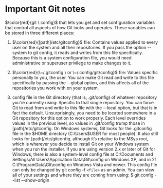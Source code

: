 # Important Git notes

$\color{red}{git \ config}$ that lets you get and set configuration variables that control
all aspects of how Git looks and operates. These variables can be stored in three different places:

1. $\color{red}{[path]/etc/gitconfig}$ file: Contains values applied to every user on the system and all their
 repositories. If you pass the option --system to git config, it reads and writes from this file
 specifically. Because this is a system configuration file, you would need administrative or
 superuser privilege to make changes to it.

2. $\color{red}{\~/.gitconfig \ or \~/.config/git/config}$ file: Values specific personally to you, the user. You can
 make Git read and write to this file specifically by passing the --global option, and this affects
 all of the repositories you work with on your system.
3. config file in the Git directory (that is, .git/config) of whatever repository you’re currently
 using: Specific to that single repository. You can force Git to read from and write to this file with
 the --local option, but that is in fact the default. Unsurprisingly, you need to be located
 somewhere in a Git repository for this option to work properly.
 Each level overrides values in the previous level, so values in .git/config trump those in
 [path]/etc/gitconfig.
 On Windows systems, Git looks for the .gitconfig file in the $HOME directory (C:\Users\$USER for
 most people). It also still looks for [path]/etc/gitconfig, although it’s relative to the MSys root,
 which is wherever you decide to install Git on your Windows system when you run the installer. If
 you are using version 2.x or later of Git for Windows, there is also a system-level config file at
 C:\Documents and Settings\All Users\Application Data\Git\config on Windows XP, and in
 21
C:\ProgramData\Git\config on Windows Vista and newer. This config file can only be changed by git
 config -f `<file>` as an admin.
 You can view all of your settings and where they are coming from using:
 $ git config --list --show-origin
